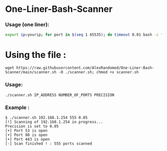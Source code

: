 # One-Liner-Bash-Scanner
### Usage (one liner):
```sh
export ip=yourip; for port in $(seq 1 65535); do timeout 0.01 bash -c "</dev/tcp/$ip/$port && echo The port $port is open || echo The Port $port is closed > /dev/null" 2>/dev/null || echo Connection Timeout > /dev/null; done
```

# Using the file :

``` 
wget https://raw.githubusercontent.com/AlexRandomed/One-Liner-Bash-Scanner/main/scanner.sh -O ./scanner.sh; chmod +x scanner.sh
```
### Usage:

```
./scanner.sh IP_ADDRESS NUMBER_OF_PORTS PRECISION
```

### Example : 
```
$ ./scanner.sh 192.168.1.254 555 0.05
[!] Scanning of 192.168.1.254 in progress...
Precision is set to 0.05
[+] Port 53 is open
[+] Port 80 is open
[+] Port 443 is open
[-] Scan finished ! : 555 ports scanned
```
